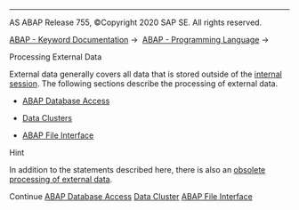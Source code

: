   

* * *

AS ABAP Release 755, ©Copyright 2020 SAP SE. All rights reserved.

[ABAP - Keyword Documentation](javascript:call_link\('abenabap.htm'\)) →  [ABAP - Programming Language](javascript:call_link\('abenabap_reference.htm'\)) → 

Processing External Data

External data generally covers all data that is stored outside of the [internal session](javascript:call_link\('abeninternal_session_glosry.htm'\) "Glossary Entry"). The following sections describe the processing of external data.

-   [ABAP Database Access](javascript:call_link\('abenabap_sql.htm'\))

-   [Data Clusters](javascript:call_link\('abendata_cluster.htm'\))

-   [ABAP File Interface](javascript:call_link\('abenabap_language_files.htm'\))

Hint

In addition to the statements described here, there is also an [obsolete processing of external data](javascript:call_link\('abendata_storage_obsolete.htm'\)).

Continue
[ABAP Database Access](javascript:call_link\('abenabap_sql.htm'\))
[Data Cluster](javascript:call_link\('abendata_cluster.htm'\))
[ABAP File Interface](javascript:call_link\('abenabap_language_files.htm'\))